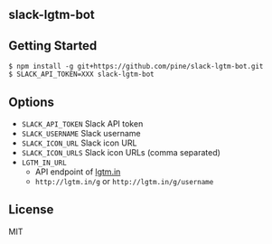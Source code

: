 slack-lgtm-bot
--------------

## Getting Started

```
$ npm install -g git+https://github.com/pine/slack-lgtm-bot.git
$ SLACK_API_TOKEN=XXX slack-lgtm-bot
```

## Options

- `SLACK_API_TOKEN` Slack API token
- `SLACK_USERNAME` Slack username
- `SLACK_ICON_URL` Slack icon URL
- `SLACK_ICON_URLS` Slack icon URLs (comma separated)
- `LGTM_IN_URL`
  - API endpoint of [lgtm.in](http://lgtm.in/)
  - `http://lgtm.in/g` or `http://lgtm.in/g/username`

## License
MIT
